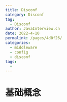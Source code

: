 ```yaml
---
title: Disconf
category: Disconf
tag: 
  - Disconf
author: JavaInterview.cn
date: 2022-4-10
permalink: /pages/4d0f26/
categories: 
  - middleware
  - config
  - disconf
tags: 
  - 
---
```


# 基础概念
